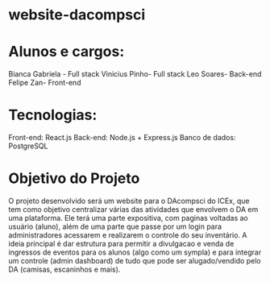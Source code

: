 # website-dacompsci


# Alunos e cargos:
Bianca Gabriela - Full stack
Vinicius Pinho- Full stack
Leo Soares- Back-end
Felipe Zan- Front-end

# Tecnologias:
Front-end: React.js
Back-end: Node.js + Express.js
Banco de dados: PostgreSQL

# Objetivo do Projeto
O projeto desenvolvido será um website para o DAcompsci do ICEx, que tem como objetivo centralizar várias das atividades que envolvem o DA em uma plataforma. 
Ele terá uma parte expositiva, com paginas voltadas ao usuário (aluno), além de uma parte que passe por um login para administradores acessarem e realizarem o controle do seu inventário.
A ideia principal é dar estrutura para permitir a divulgacao e venda de ingressos de eventos para os alunos (algo como um sympla) e para integrar um controle (admin dashboard) de tudo que pode ser alugado/vendido pelo DA (camisas, escaninhos e mais).
